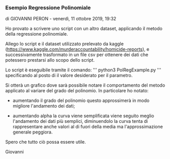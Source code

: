 ### Esempio Regressione Polinomiale
di GIOVANNI PERON - venerdì, 11 ottobre 2019, 19:32
 
Ho provato a scrivere uno script con un altro dataset, applicando il metodo della regressione polinomiale.

Allego lo script e il dataset utilizzato prelevato da kaggle (https://www.kaggle.com/murderaccountability/homicide-reports), e successivamente trasformato in un file csv per ottenere dei dati che potessero prestarsi allo scopo dello script.

Lo script è eseguibile tramite il comando:
'''
python3 PolRegExample.py <alpha>
'''
specificando al posto di <alpha> il valore desiderato per il parametro.

Si otterà un grafico dove sarà possibile notare il comportamento del metodo applicato al variare del grado del polinomio. In particolare ho notato:

- aumentando il grado del polinomio questo approssimerà in modo migliore l'andamento dei dati;

- aumentando alpha la curva viene semplificata viene seguito meglio l'andamento dei dati più semplici, diminuendolo la curva tenta di rappresentare anche valori al di fuori della media ma l'approssimazione generale peggiora.

Spero che tutto ciò possa essere utile.

Giovanni